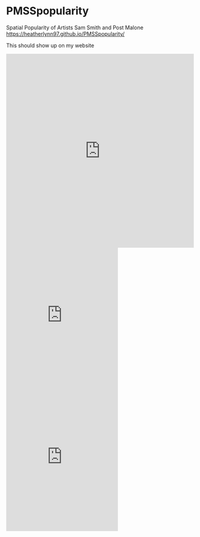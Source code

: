# PMSSpopularity
Spatial Popularity of Artists Sam Smith and Post Malone
https://heatherlynn97.github.io/PMSSpopularity/

This should show up on my website
<iframe width="100%" height="520" frameborder="0" src="https://heatherlynn97.carto.com/builder/03947126-a364-43b7-8389-598c8365b91a/embed" allowfullscreen webkitallowfullscreen mozallowfullscreen oallowfullscreen msallowfullscreen></iframe>

<iframe src="https://open.spotify.com/embed/track/1OmcAT5Y8eg5bUPv9qJT4R" width="300" height="380" frameborder="0" allowtransparency="true"></iframe>

<iframe src="https://open.spotify.com/embed/track/3VlbOrM6nYPprVvzBZllE5" width="300" height="380" frameborder="0" allowtransparency="true"></iframe>


